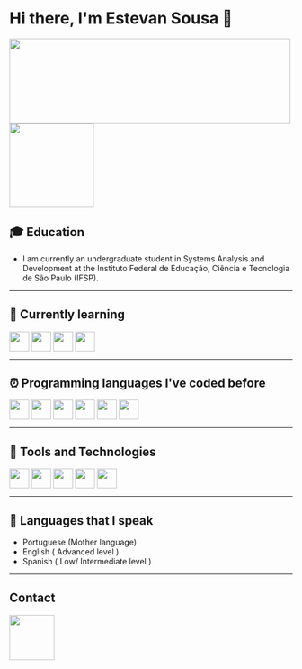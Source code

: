 # Hi there, I'm Estevan Sousa 👋

<div>
    <img src="https://github-readme-stats.vercel.app/api?username=estevansk8&show_icons=true&theme=radical" height="150em" width="500em" align="center" />
    <img src="https://github-readme-stats.vercel.app/api/top-langs/?username=estevansk8&layout=compact" height="150em" align="center" />
</div>

## 🎓 Education
-  I am currently an undergraduate student in Systems Analysis and Development at the Instituto Federal de Educação, Ciência e Tecnologia de São Paulo (IFSP).
----


## 📕 Currently learning

<div>
  <img src="https://cdn.jsdelivr.net/gh/devicons/devicon/icons/angularjs/angularjs-original.svg" align="center" heigth="20" width="35">  
  <img src="https://cdn.jsdelivr.net/gh/devicons/devicon/icons/java/java-original.svg" align="center" heigth="20" width="35"/>
  <img src="https://cdn.jsdelivr.net/gh/devicons/devicon/icons/spring/spring-original.svg" align="center" heigth="20" width="35" />
  <img src="https://cdn.jsdelivr.net/gh/devicons/devicon/icons/kotlin/kotlin-original.svg" align="center" heigth="20" width="35">
</div>

----
## ⏰ Programming languages I've coded before 

<div>
  <img src="https://cdn.jsdelivr.net/gh/devicons/devicon/icons/python/python-original.svg" align="center" heigth="20" width="35"/>  
  <img src="https://cdn.jsdelivr.net/gh/devicons/devicon/icons/c/c-original.svg" align="center" heigth="20" width="35"/>  
  <img src="https://cdn.jsdelivr.net/gh/devicons/devicon/icons/react/react-original.svg" align="center" heigth="20" width="35"/>  
  <img src="https://cdn.jsdelivr.net/gh/devicons/devicon/icons/css3/css3-original.svg" align="center" heigth="20" width="35"/>  
  <img src="https://cdn.jsdelivr.net/gh/devicons/devicon/icons/html5/html5-original.svg" align="center" heigth="20" width="35"/>  
  <img src="https://cdn.jsdelivr.net/gh/devicons/devicon/icons/mysql/mysql-original.svg" align="center" heigth="20" width="35"/>
</div>

----
## 📌 Tools and Technologies

<div>
  <img src="https://cdn.jsdelivr.net/gh/devicons/devicon/icons/androidstudio/androidstudio-plain-wordmark.svg" align="center" heigth="45" width="35"/>
  <img src="https://cdn.jsdelivr.net/gh/devicons/devicon/icons/vscode/vscode-original.svg" align="center" heigth="20" width="35"/>  
  <img src="https://cdn.jsdelivr.net/gh/devicons/devicon/icons/git/git-original.svg" align="center" heigth="20" width="35"/>  
  <img src="https://cdn.jsdelivr.net/gh/devicons/devicon/icons/figma/figma-original.svg" align="center" heigth="20" width="35"/>  
  <img src="https://cdn.jsdelivr.net/gh/devicons/devicon/icons/intellij/intellij-plain-wordmark.svg" align="center" heigth="35" width="35"/>
</div>

----
## 💬 Languages that I speak
- Portuguese (Mother language)
- English ( Advanced level )
- Spanish ( Low/ Intermediate level )

----
## Contact
<a href="http://www.linkedin.com/in/estevan-martins-de-sousa">
    <img src="https://cdn.jsdelivr.net/gh/devicons/devicon/icons/linkedin/linkedin-original-wordmark.svg" aligned="center" height="80" width="80"  />
</a>


<!--
**Miguel-Silva-Alves/Miguel-Silva-Alves** is a ✨ _special_ ✨ repository because its `README.md` (this file) appears on your GitHub profile.

Here are some ideas to get you started:

- 🔭 I’m currently working on ...
- 🌱 I’m currently learning ...
- 👯 I’m looking to collaborate on ...
- 🤔 I’m looking for help with ...
- 💬 Ask me about ...
- 📫 How to reach me: ...
- 😄 Pronouns: ...
- ⚡ Fun fact: ...
-->
